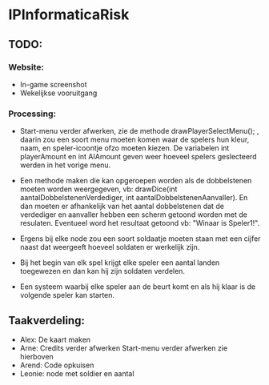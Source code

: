 # IPInformaticaRisk

## TODO:

### Website:
- In-game screenshot
- Wekelijkse vooruitgang

### Processing:
- Start-menu verder afwerken, zie de methode drawPlayerSelectMenu(); , daarin zou een soort menu moeten komen waar de spelers hun kleur, naam, en speler-icoontje ofzo moeten kiezen. De variabelen int playerAmount en int AIAmount geven weer hoeveel spelers geslecteerd werden in het vorige menu.

- Een methode maken die kan opgeroepen worden als de dobbelstenen moeten worden weergegeven, vb: drawDice(int aantalDobbelstenenVerdediger, int aantalDobbelstenenAanvaller). En dan moeten er afhankelijk van het aantal dobbelstenen dat de verdediger en aanvaller hebben een scherm getoond worden met de resulaten. Eventueel word het resultaat getoond vb: "Winaar is Speler1!".

- Ergens bij elke node zou een soort soldaatje moeten staan met een cijfer naast dat weergeeft hoeveel soldaten er werkelijk zijn.

- Bij het begin van elk spel krijgt elke speler een aantal landen toegewezen en dan kan hij zijn soldaten verdelen.

- Een systeem waarbij elke speler aan de beurt komt en als hij klaar is de volgende speler kan starten.

## Taakverdeling:
- Alex: De kaart maken
- Arne: Credits verder afwerken
        Start-menu verder afwerken zie hierboven
- Arend: Code opkuisen
- Leonie: node met soldier en aantal


